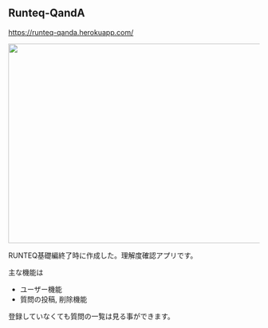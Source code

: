 ## Runteq-QandA

https://runteq-qanda.herokuapp.com/

<img src="https://i.gyazo.com/cdd747372fb2d9383bceebd1fc241752.png" width="800" height="400">

RUNTEQ基礎編終了時に作成した。理解度確認アプリです。

主な機能は
- ユーザー機能
- 質問の投稿, 削除機能

登録していなくても質問の一覧は見る事ができます。
